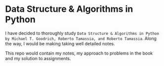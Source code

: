 # Data Structure & Algorithms in Python

I have decided to thoroughly study `Data Structure & Algorithms in Python by Michael T. Goodrich, Roberto Tamassia, and Roberto Tamassia`.
Along the way, I would be making taking well detailed notes.

This repo would contain my notes, my approach to problems in the book and my solution to assignments.
